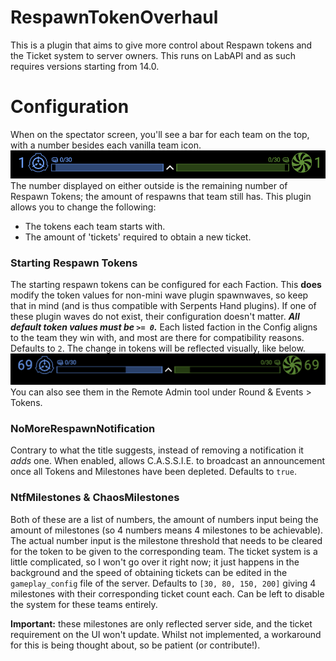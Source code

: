 # RespawnTokenOverhaul
This is a plugin that aims to give more control about Respawn tokens and the Ticket system to server owners.
This runs on LabAPI and as such requires versions starting from 14.0.

# Configuration
When on the spectator screen, you'll see a bar for each team on the top, with a number besides each vanilla team icon.
![respawn-screen](./readme-files/respawn-screen.png)
The number displayed on either outside is the remaining number of Respawn Tokens; the amount of respawns that team still has. This plugin allows you to change the following: <BR>
- The tokens each team starts with.
- The amount of 'tickets' required to obtain a new ticket.


### Starting Respawn Tokens
The starting respawn tokens can be configured for each Faction. This **does** modify the token values for non-mini wave plugin spawnwaves, so keep that in mind (and is thus compatible with Serpents Hand plugins).
If one of these plugin waves do not exist, their configuration doesn't matter.
***All default token values must be `>= 0`.***
Each listed faction in the Config aligns to the team they win with, and most are there for compatibility reasons. Defaults to `2`.
The change in tokens will be reflected visually, like below.
![changed-tokens](./readme-files/changed-tokens.png)
You can also see them in the Remote Admin tool under Round & Events > Tokens.

### NoMoreRespawnNotification
Contrary to what the title suggests, instead of removing a notification it *adds* one.
When enabled, allows C.A.S.S.I.E. to broadcast an announcement once all Tokens and Milestones have been depleted. Defaults to `true`.

### NtfMilestones & ChaosMilestones
Both of these are a list of numbers, the amount of numbers input being the amount of milestones (so 4 numbers means 4 milestones to be achievable). The actual number input is the milestone threshold that needs to be cleared for the token to be given to the corresponding team. The ticket system is a little complicated, so I won't go over it right now; it just happens in the background and the speed of obtaining tickets can be edited in the `gameplay_config` file of the server.
Defaults to `[30, 80, 150, 200]` giving 4 milestones with their corresponding ticket count each.
Can be left to disable the system for these teams entirely.

**Important:** these milestones are only reflected server side, and the ticket requirement on the UI won't update. Whilst not implemented, a workaround for this is being thought about, so be patient (or contribute!).